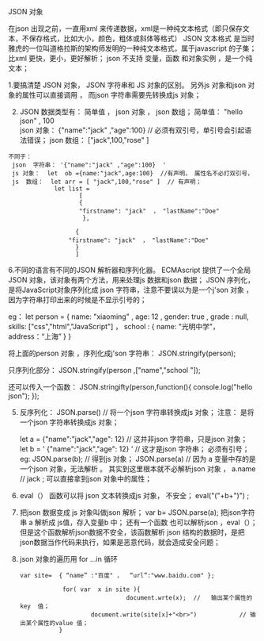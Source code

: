 JSON 对象


 
   在json 出现之前，一直用xml 来传递数据，xml是一种纯文本格式（即只保存文本，不保存格式，比如大小，颜色，粗体或斜体等格式）
   JSON 文本格式 是当时雅虎的一位叫道格拉斯的架构师发明的一种纯文本格式，属于javascript 的子集；比xml 更快，更小，更好解析；
   json  不支持 变量，函数 和对象实例 ，是一个纯文本；
   
   
  1.要搞清楚 JSON 对象， JSON 字符串和 JS 对象的区别。
    另外js 对象和json 对象的属性可以直接调用 ， 而json 字符串需要先转换成js 对象；
	
  2. JSON 数据类型有： 简单值 ， json 对象 ， json 数组；
      简单值：  "hello json"  ,  100    
      json   对象：  {"name":"jack" ,"age":100}  // 必须有双引号，单引号会引起语法错误；
       json  数组： ["jack",100,"rose" ]

    不同于：
     json  字符串： '{"name":"jack" ,"age":100}  '
     js 对象：  let  ob ={name:"jack",age:100}  //有声明， 属性名不必打双引号，
     js  数组：  let arr = [ "jack",100,"rose" ]  // 有声明；
                 let list = 
			            [
                        {
                        "firstname": "jack"  ， "lastName":"Doe"
                         },

                       {
                     "firstname": "jack"  ， "lastName":"Doe"
                       }
                       ]






 6.不同的语言有不同的JSON 解析器和序列化器。 ECMAscript  提供了一个全局JSON  对象，该对象有两个方法，用来处理js 数据和json 数据；
    JSON 序列化，是将JavaScript对象序列化成 json 字符串，注意不要误以为是一个j'son 对象 ，因为字符串打印出来的时候是不显示引号的；

eg： let  person = {
        name: "xiaoming" ,
        age:  12 ,
        gender: true ,
        grade : null,
        skills: ["css","html","JavaScript"] ，
        school  : {
          name: "光明中学"，
         address：“上海”
}
}

将上面的person 对象 ，序列化成j'son 字符串：
 JSON.stringify(person);
 
只序列化部分：
JSON.stringify(person ,["name","school "]);

还可以传入一个函数：
JSON.stringifty(person,function(){
    console.log("hello json");
});


5. 反序列化：
         JSON.parse()  //  将一个json 字符串转换成js 对象；
注意：  是将一个json 字符串转换成js 对象；

     let  a = {"name":"jack","age": 12}  //  这并非json 字符串，只是json 对象；
    let b = ' {"name":"jack","age": 12} '  // 这才是json 字符串； 必须有引号；
 eg:    JSON.parse(b); // 得到js 对象；
           JSON.parse(a)  // 因为 a 变量中存的是一个json 对象，无法解析 。
   其实到这里根本就不必解析json 对象 ，
   a.name  //  jack  ; 可以直接拿到json 对象中的属性；
        

6. eval（） 函数可以将 json 文本转换成js 对象， 不安全；
    eval("("+b+")") ;
  
  
  


   
2. 把json  数据变成 js  对象叫做json  解析；
 var b=   JSON.parse(a);  把json字符串 a 解析成 js值，存入变量b 中；
   还有一个函数 也可以解析json  ，eval（）；  但是这个函数解析json数据不安全，该函数解析
json 结构的数据时，是把json数据当作代码来执行，如果是恶意代码，就会造成安全问题；
        
2.   json   对象的遍历用  for ...in    循环

         var site=  { “name” :"百度" ，  “url”:"www.baidu.com" };
		 
                     for( var  x in site ){
                                       document.wrte(x);  //   输出某个属性的 key  值；
                             document.write(site[x]+"<br>")            // 输出某个属性的value 值；
                    }

